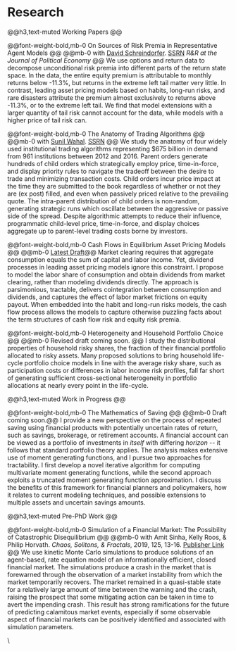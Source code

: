# Research


@@h3,text-muted Working Papers @@

@@font-weight-bold,mb-0 On Sources of Risk Premia in Representative Agent Models @@
@@mb-0 with [David Schreindorfer](http://www.davidschreindorfer.com/). [SSRN](https://papers.ssrn.com/sol3/papers.cfm?abstract_id=3452743) _R&R at the Journal of Political Economy_ @@
We use options and return data to decompose unconditional risk premia
into different parts of the return state space. In the data, the entire equity
premium is attributable to monthly returns below -11.3%, but returns in the
extreme left tail matter very little. In contrast, leading asset pricing models
based on habits, long-run risks, and rare disasters attribute the premium almost
exclusively to returns above -11.3%, or to the extreme left tail. We find
that model extensions with a larger quantity of tail risk cannot account for
the data, while models with a higher price of tail risk can.



@@font-weight-bold,mb-0 The Anatomy of Trading Algorithms @@
@@mb-0 with [Sunil Wahal](https://asu.pure.elsevier.com/en/persons/sunil-wahal). [SSRN](https://papers.ssrn.com/sol3/papers.cfm?abstract_id=3497001) @@
We study the anatomy of four widely used institutional trading algorithms representing \$675 billion in demand from 961 institutions between 2012 and 2016. Parent orders generate hundreds of child orders which strategically employ price, time-in-force, and display priority rules to navigate the tradeoff between the desire to trade and minimizing transaction costs. Child orders incur price impact at the time they are submitted to the book regardless of whether or not they are (ex post) filled, and even when passively priced relative to the prevailing quote. The intra-parent distribution of child orders is non-random, generating strategic runs which oscillate between the aggressive or passive side of the spread. Despite algorithmic attempts to reduce their influence, programmatic child-level price, time-in-force, and display choices aggregate up to parent-level trading costs borne by investors. 


@@font-weight-bold,mb-0 Cash Flows in Equilibrium Asset Pricing Models @@
@@mb-0 [Latest Draft](https://tbeason.com/jobmarketmaterials/tylerbeason_jobmarketpaper.pdf)@@
Market clearing requires that aggregate consumption equals the sum of capital and labor income. Yet, dividend processes in leading asset pricing models ignore this constraint. I propose to model the labor share of consumption and obtain dividends from market clearing, rather than modeling dividends directly. The approach is parsimonious, tractable, delivers cointegration between consumption and dividends, and captures the effect of labor market frictions on equity payout. When embedded into the habit and long-run risks models, the cash flow process allows the models to capture otherwise puzzling facts about the term structures of cash flow risk and equity risk premia.



@@font-weight-bold,mb-0 Heterogeneity and Household Portfolio Choice @@
@@mb-0 Revised draft coming soon. @@
I study the distributional properties of household risky shares, the fraction of their financial portfolio allocated to risky assets. Many proposed solutions to bring household life-cycle portfolio choice models in line with the average risky share, such as participation costs or differences in labor income risk profiles, fall far short of generating sufficient cross-sectional heterogeneity in portfolio allocations at nearly every point in the life-cycle.


@@h3,text-muted Work in Progress @@

@@font-weight-bold,mb-0 The Mathematics of Saving @@
@@mb-0  Draft coming soon.@@
I provide a new perspective on the process of repeated saving using financial products with potentially uncertain rates of return, such as savings, brokerage, or retirement accounts. A financial account can be viewed as a portfolio of investments in _itself_ with differing _horizon_ -- it follows that standard portfolio theory applies. The analysis makes extensive use of moment generating functions, and I pursue two approaches for tractability. I first develop a novel iterative algorithm for computing multivariate moment generating functions, while the second approach exploits a truncated moment generating function approximation. I discuss the benefits of this framework for financial planners and policymakers, how it relates to current modeling techniques, and possible extensions to multiple assets and uncertain savings amounts.





@@h3,text-muted Pre-PhD Work @@

@@font-weight-bold,mb-0 Simulation of a Financial Market: The Possibility of Catastrophic Disequilibrium @@
@@mb-0 with Amit Sinha, Kelly Roos, & Philip Horvath.  _Chaos, Solitons, & Fractals_, 2019, 125, 13-16. [Publisher Link](http://www.sciencedirect.com/science/article/pii/S0960077919301705) @@
We use kinetic Monte Carlo simulations to produce solutions of an agent-based, rate equation model of an informationally efficient, closed financial market. The simulations produce a crash in the market that is forewarned through the observation of a market instability from which the market temporarily recovers. The market remained in a quasi-stable state for a relatively large amount of time between the warning and the crash, raising the prospect that some mitigating action can be taken in time to avert the impending crash. This result has strong ramifications for the future of predicting calamitous market events, especially if some observable aspect of financial markets can be positively identified and associated with simulation parameters.

\\
